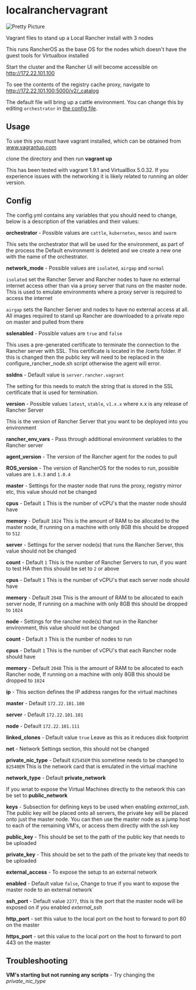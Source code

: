 # localranchervagrant
![Pretty Picture](https://github.com/chrisurwin/localranchervagrant/blob/master/localranchervagrant.PNG)

Vagrant files to stand up a Local Rancher install with 3 nodes

This runs RancherOS as the base OS for the nodes which doesn't have the guest tools for Virtualbox installed

Start the cluster and the Rancher UI will become accessible on http://172.22.101.100

To see the contents of the registry cache proxy, navigate to http://172.22.101.100:5000/v2/_catalog

The default file will bring up a cattle environment. You can change this by editing `orchestrator` in [the config file](config.yaml).

## Usage

To use this you must have vagrant installed, which can be obtained from www.vagrantup.com

clone the directory and then run **vagrant up**

This has been tested with vagrant 1.9.1 and VirtualBox 5.0.32. If you experience issues with the networking it is likely related to running an older version.

## Config

The config.yml contains any variables that you should need to change, below is a description of the variables and their values:

**orchestrator** - Possible values are `cattle`, `kubernetes`, `mesos` and `swarm` 

This sets the orchestrator that will be used for the environment, as part of the process the Default environment is deleted and we create a new one with the name of the orchestrator. 

**network_mode** - Possible values are `isolated`, `airgap` and `normal`

`isolated` set the Rancher Server and Rancher nodes to have no external internet access other than via a proxy server that runs on the master node. This is used to emulate environments where a proxy server is required to access the internet

`airgap` sets the Rancher Server and nodes to have no external access at all. All images required to stand up Rancher are downloaded to a private repo on master and pulled from there

**sslenabled** - Possible values are `true` and `false`

This uses a pre-generated certificate to terminate the connection to the Rancher server with SSL. This certificate is located in the /certs folder. If this is changed then the public key will need to be replaced in the configure_rancher_node.sh script otherwise the agent will error.

**ssldns** - Default value is `server.rancher.vagrant`

The setting for this needs to match the string that is stored in the SSL certificate that is used for termination.

**version** - Possible values `latest`, `stable`, `v1.x.x` where x.x is any release of Rancher Server

This is the version of Rancher Server that you want to be deployed into you environment

**rancher\_env\_vars** - Pass through additional environment variables to the Rancher server

**agent_version** - The version of the Rancher agent for the nodes to pull

**ROS_version** - The version of RancherOS for the nodes to run, possible values are `1.0.3` and `1.0.4`

**master** - Settings for the master node that runs the proxy, registry mirror etc, this value should not be changed

**cpus** - Default `1` This is the number of vCPU's that the master node should have

**memory** - Default `1024` This is the amount of RAM to be allocated to the master node, If running on a machine with only 8GB this should be dropped to `512`

**server** - Settings for the server node(s) that runs the Rancher Server, this value should not be changed

**count** - Default `1` This is the number of Rancher Servers to run, if you want to test HA then this should be set to `2` or above

**cpus** - Default `1` This is the number of vCPU's that each server node should have

**memory** - Default `2048` This is the amount of RAM to be allocated to each server node, If running on a machine with only 8GB this should be dropped to `1024`

**node** - Settings for the rancher node(s) that run in the Rancher environment, this value should not be changed

**count** - Default `3` This is the number of nodes to run

**cpus** - Default `1` This is the number of vCPU's that each Rancher node should have

**memory** - Default `2048` This is the amount of RAM to be allocated to each Rancher node, If running on a machine with only 8GB this should be dropped to `1024`

**ip**  - This section defines the IP address ranges for the virtual machines

**master** - Default `172.22.101.100`

**server** - Default `172.22.101.101`

**node** - Default `172.22.101.111`

**linked_clones** - Default value `true` Leave as this as it reduces disk footprint

**net** - Network Settings section, this should not be changed

**private\_nic\_type** - Default `82545EM` this sometime needs to be changed to `82540EM` This is the network card that is emulated in the virtual machine

**network\_type** - Default **private\_network**

If you wnat to expose the Virtual Machines directly to the network this can be set to **public_network**

**keys** - Subsection for defining keys to be used when enabling *external_ssh*. The public key will be placed onto all servers, the private key will be placed onto just the master node. You can then use the master node as a jump host to each of the remaining VM's, or access them directly with the ssh key

**public_key** - This should be set to the path of the public key that needs to be uploaded

**private_key** - This should be set to the path of the private key that needs to be uploaded

**external_access** - To expose the setup to an external network

**enabled** - Default value `false`, Change to true if you want to expose the master node to an external network`

**ssh_port** - Default value `2277`, this is the port that the master node will be exposed on if you enabled *external\_ssh*

**http_port** - set this value to the local port on the host to forward to port 80 on the master

**https_port** - set this value to the local port on the host to forward to port 443 on the master

## Troubleshooting

**VM's starting but not running any scripts** - Try changing the *private\_nic\_type*